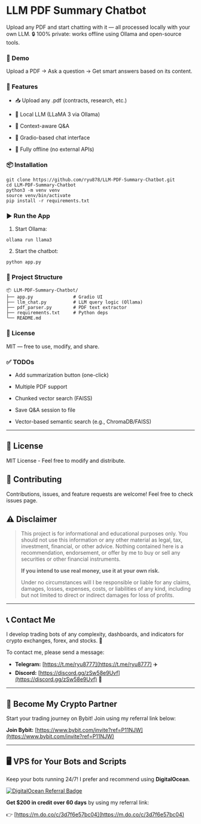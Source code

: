 # LLM PDF Summary Chatbot
Upload any PDF and start chatting with it — all processed locally with your own LLM.
🔒 100% private: works offline using Ollama and open-source tools.

### 🚀 Demo
Upload a PDF → Ask a question → Get smart answers based on its content.


### 🔧 Features
- 📥 Upload any .pdf (contracts, research, etc.)

- 🤖 Local LLM (LLaMA 3 via Ollama)

- 🧠 Context-aware Q&A

- 💬 Gradio-based chat interface

- 🔐 Fully offline (no external APIs)

### 📦 Installation
```
git clone https://github.com/ryu878/LLM-PDF-Summary-Chatbot.git
cd LLM-PDF-Summary-Chatbot
python3 -m venv venv
source venv/bin/activate
pip install -r requirements.txt
```

### ▶️ Run the App

1. Start Ollama:
```
ollama run llama3

```

2. Start the chatbot:
```
python app.py

```

### 📁 Project Structure
```
📦 LLM-PDF-Summary-Chatbot/
├── app.py               # Gradio UI
├── llm_chat.py          # LLM query logic (Ollama)
├── pdf_parser.py        # PDF text extractor
├── requirements.txt     # Python deps
└── README.md
```

### 📜 License
MIT — free to use, modify, and share.

### ✅ TODOs
- Add summarization button (one-click)

- Multiple PDF support

- Chunked vector search (FAISS)

- Save Q&A session to file

- Vector-based semantic search (e.g., ChromaDB/FAISS)



***

## 📄 License
MIT License - Feel free to modify and distribute.


## 🤝 Contributing
Contributions, issues, and feature requests are welcome! Feel free to check issues page.

## ⚠️ Disclaimer

> This project is for informational and educational purposes only. You should not use this information or any other material as legal, tax, investment, financial, or other advice. Nothing contained here is a recommendation, endorsement, or offer by me to buy or sell any securities or other financial instruments.
>
> **If you intend to use real money, use it at your own risk.**
>
> Under no circumstances will I be responsible or liable for any claims, damages, losses, expenses, costs, or liabilities of any kind, including but not limited to direct or indirect damages for loss of profits.

***

## 📞 Contact Me

I develop trading bots of any complexity, dashboards, and indicators for crypto exchanges, forex, and stocks. 🚀

To contact me, please send a message:

*   **Telegram:** [https://t.me/ryu8777](https://t.me/ryu8777) ✈️
*   **Discord:** [https://discord.gg/zSw58e9Uvf](https://discord.gg/zSw58e9Uvf) 🤝

***

## 🤝 Become My Crypto Partner

Start your trading journey on Bybit! Join using my referral link below:

**Join Bybit:** [https://www.bybit.com/invite?ref=P11NJW](https://www.bybit.com/invite?ref=P11NJW)

***

## 🖥️ VPS for Your Bots and Scripts

Keep your bots running 24/7! I prefer and recommend using **DigitalOcean**.

[![DigitalOcean Referral Badge](https://web-platforms.sfo2.digitaloceanspaces.com/WWW/Badge%202.svg)](https://www.digitalocean.com/?refcode=3d7f6e57bc04&utm_campaign=Referral_Invite&utm_medium=Referral_Program&utm_source=badge)

**Get $200 in credit over 60 days** by using my referral link:

👉 [https://m.do.co/c/3d7f6e57bc04](https://m.do.co/c/3d7f6e57bc04)
